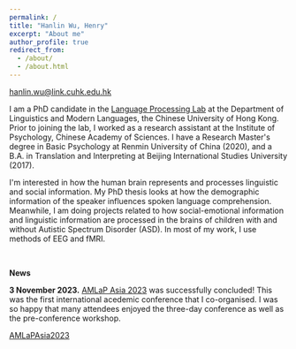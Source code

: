 ```yaml
---
permalink: /
title: "Hanlin Wu, Henry"
excerpt: "About me"
author_profile: true
redirect_from: 
  - /about/
  - /about.html
---
```


hanlin.wu@link.cuhk.edu.hk

I am a PhD candidate in the [Language Processing Lab](https://cuhklpl.github.io/index.html) at the Department of Linguistics and Modern Languages, the Chinese University of Hong Kong. Prior to joining the lab, I worked as a research assistant at the Institute of Psychology, Chinese Academy of Sciences. I have a Research Master's degree in Basic Psychology at Renmin University of China (2020), and a B.A. in Translation and Interpreting at Beijing International Studies University (2017).

I'm interested in how the human brain represents and processes linguistic and social information. My PhD thesis looks at how the demographic information of the speaker influences spoken language comprehension. Meanwhile, I am doing projects related to how social-emotional information and linguistic information are processed in the brains of children with and without Autistic Spectrum Disorder (ASD). In most of my work, I use methods of EEG and fMRI.

<br>

**News**

**3 November 2023.** [AMLaP Asia 2023](https://ling.cuhk.edu.hk/amlap.asia/) was successfully concluded! This was the first international acedemic conference that I co-organised. I was so happy that many attendees enjoyed the three-day conference as well as the pre-conference workshop.

[AMLaPAsia2023](images/News202312031.jpg)
